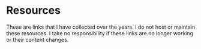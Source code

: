 # Resources

These are links that I have collected over the years. I do not host or maintain these resources. I take no responsibility if these links are no longer working or their content changes. 
